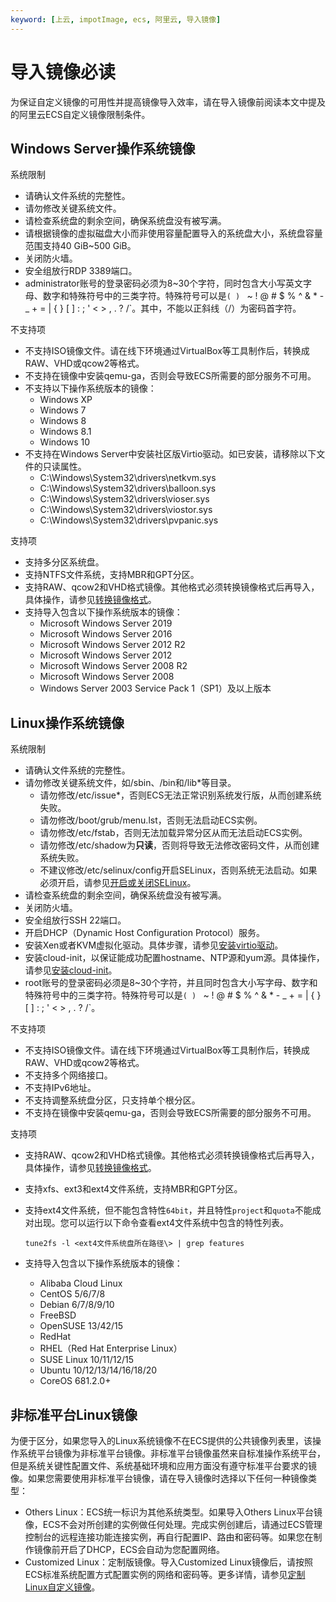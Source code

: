 ```yaml
---
keyword: [上云, impotImage, ecs, 阿里云, 导入镜像]
---
```


# 导入镜像必读

为保证自定义镜像的可用性并提高镜像导入效率，请在导入镜像前阅读本文中提及的阿里云ECS自定义镜像限制条件。

## Windows Server操作系统镜像

系统限制

-   请确认文件系统的完整性。
-   请勿修改关键系统文件。
-   请检查系统盘的剩余空间，确保系统盘没有被写满。
-   请根据镜像的虚拟磁盘大小而非使用容量配置导入的系统盘大小，系统盘容量范围支持40 GiB~500 GiB。
-   关闭防火墙。
-   安全组放行RDP 3389端口。
-   administrator账号的登录密码必须为8~30个字符，同时包含大小写英文字母、数字和特殊符号中的三类字符。特殊符号可以是`( ) ` ~ ! @ # $ % ^ & * - _ + = | { } [ ] : ; ' < > , . ? /`。其中，不能以正斜线（/）为密码首字符。

不支持项

-   不支持ISO镜像文件。请在线下环境通过VirtualBox等工具制作后，转换成RAW、VHD或qcow2等格式。
-   不支持在镜像中安装qemu-ga，否则会导致ECS所需要的部分服务不可用。
-   不支持以下操作系统版本的镜像：
    -   Windows XP
    -   Windows 7
    -   Windows 8
    -   Windows 8.1
    -   Windows 10
-   不支持在Windows Server中安装社区版Virtio驱动。如已安装，请移除以下文件的只读属性。
    -   C:\\Windows\\System32\\drivers\\netkvm.sys
    -   C:\\Windows\\System32\\drivers\\balloon.sys
    -   C:\\Windows\\System32\\drivers\\vioser.sys
    -   C:\\Windows\\System32\\drivers\\viostor.sys
    -   C:\\Windows\\System32\\drivers\\pvpanic.sys

支持项

-   支持多分区系统盘。
-   支持NTFS文件系统，支持MBR和GPT分区。
-   支持RAW、qcow2和VHD格式镜像。其他格式必须转换镜像格式后再导入，具体操作，请参见[转换镜像格式](/cn.zh-CN/镜像/自定义镜像/导入镜像/转换镜像格式.md)。
-   支持导入包含以下操作系统版本的镜像：
    -   Microsoft Windows Server 2019
    -   Microsoft Windows Server 2016
    -   Microsoft Windows Server 2012 R2
    -   Microsoft Windows Server 2012
    -   Microsoft Windows Server 2008 R2
    -   Microsoft Windows Server 2008
    -   Windows Server 2003 Service Pack 1（SP1）及以上版本

## Linux操作系统镜像

系统限制

-   请确认文件系统的完整性。
-   请勿修改关键系统文件，如/sbin、/bin和/lib\*等目录。
    -   请勿修改/etc/issue\*，否则ECS无法正常识别系统发行版，从而创建系统失败。
    -   请勿修改/boot/grub/menu.lst，否则无法启动ECS实例。
    -   请勿修改/etc/fstab，否则无法加载异常分区从而无法启动ECS实例。
    -   请勿修改/etc/shadow为**只读**，否则将导致无法修改密码文件，从而创建系统失败。
    -   不建议修改/etc/selinux/config开启SELinux，否则系统无法启动。如果必须开启，请参见[开启或关闭SELinux](/cn.zh-CN/最佳实践/安全/开启或关闭SELinux.md)。
-   请检查系统盘的剩余空间，确保系统盘没有被写满。
-   关闭防火墙。
-   安全组放行SSH 22端口。
-   开启DHCP（Dynamic Host Configuration Protocol）服务。
-   安装Xen或者KVM虚拟化驱动。具体步骤，请参见[安装virtio驱动](/cn.zh-CN/镜像/自定义镜像/导入镜像/安装virtio驱动.md)。
-   安装cloud-init，以保证能成功配置hostname、NTP源和yum源。具体操作，请参见[安装cloud-init](/cn.zh-CN/镜像/自定义镜像/导入镜像/安装cloud-init.md)。
-   root账号的登录密码必须是8~30个字符，并且同时包含大小写字母、数字和特殊符号中的三类字符。特殊符号可以是`( ) ` ~ ! @ # $ % ^ & * - _ + = | { } [ ] : ; ' < > , . ? /`。

不支持项

-   不支持ISO镜像文件。请在线下环境通过VirtualBox等工具制作后，转换成RAW、VHD或qcow2等格式。
-   不支持多个网络接口。
-   不支持IPv6地址。
-   不支持调整系统盘分区，只支持单个根分区。
-   不支持在镜像中安装qemu-ga，否则会导致ECS所需要的部分服务不可用。

支持项

-   支持RAW、qcow2和VHD格式镜像。其他格式必须转换镜像格式后再导入，具体操作，请参见[转换镜像格式](/cn.zh-CN/镜像/自定义镜像/导入镜像/转换镜像格式.md)。
-   支持xfs、ext3和ext4文件系统，支持MBR和GPT分区。
-   支持ext4文件系统，但不能包含特性`64bit`，并且特性`project`和`quota`不能成对出现。您可以运行以下命令查看ext4文件系统中包含的特性列表。

    ```
    tune2fs -l <ext4文件系统盘所在路径\> | grep features
    ```

-   支持导入包含以下操作系统版本的镜像：
    -   Alibaba Cloud Linux
    -   CentOS 5/6/7/8
    -   Debian 6/7/8/9/10
    -   FreeBSD
    -   OpenSUSE 13/42/15
    -   RedHat
    -   RHEL（Red Hat Enterprise Linux）
    -   SUSE Linux 10/11/12/15
    -   Ubuntu 10/12/13/14/16/18/20
    -   CoreOS 681.2.0+

## 非标准平台Linux镜像

为便于区分，如果您导入的Linux系统镜像不在ECS提供的公共镜像列表里，该操作系统平台镜像为非标准平台镜像。非标准平台镜像虽然来自标准操作系统平台，但是系统关键性配置文件、系统基础环境和应用方面没有遵守标准平台要求的镜像。如果您需要使用非标准平台镜像，请在导入镜像时选择以下任何一种镜像类型：

-   Others Linux：ECS统一标识为其他系统类型。如果导入Others Linux平台镜像，ECS不会对所创建的实例做任何处理。完成实例创建后，请通过ECS管理控制台的远程连接功能连接实例，再自行配置IP、路由和密码等。如果您在制作镜像前开启了DHCP，ECS会自动为您配置网络。
-   Customized Linux：定制版镜像。导入Customized Linux镜像后，请按照ECS标准系统配置方式配置实例的网络和密码等。更多详情，请参见[定制Linux自定义镜像](/cn.zh-CN/镜像/自定义镜像/导入镜像/定制Linux自定义镜像.md)。

